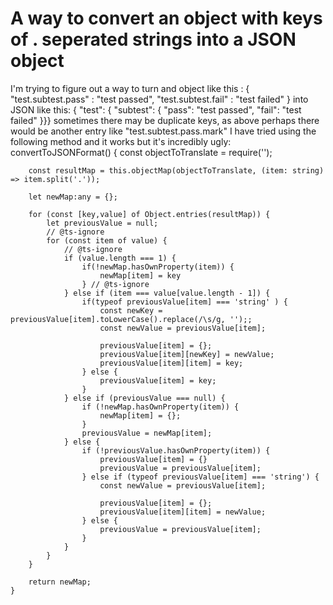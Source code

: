 
# A way to convert an object with keys of . seperated strings into a JSON object

I'm trying to figure out a way to turn and object like this :
{ "test.subtest.pass" : "test passed", "test.subtest.fail" : "test failed" } 
into JSON like this:
{ "test": { "subtest": { "pass": "test passed", "fail": "test failed" }}}
sometimes there may be duplicate keys, as above perhaps there would be another entry like "test.subtest.pass.mark"
I have tried using the following method and it works but it's incredibly ugly:
  convertToJSONFormat() {
        const objectToTranslate = require('<linkToFile>');

        const resultMap = this.objectMap(objectToTranslate, (item: string) => item.split('.'));

        let newMap:any = {};

        for (const [key,value] of Object.entries(resultMap)) {
            let previousValue = null;
            // @ts-ignore
            for (const item of value) {
                // @ts-ignore
                if (value.length === 1) {
                    if(!newMap.hasOwnProperty(item)) {
                        newMap[item] = key
                    } // @ts-ignore
                } else if (item === value[value.length - 1]) {
                    if(typeof previousValue[item] === 'string' ) {
                        const newKey = previousValue[item].toLowerCase().replace(/\s/g, '');;
                        const newValue = previousValue[item];

                        previousValue[item] = {};
                        previousValue[item][newKey] = newValue;
                        previousValue[item][item] = key;
                    } else {
                        previousValue[item] = key;
                    }
                } else if (previousValue === null) {
                    if (!newMap.hasOwnProperty(item)) {
                        newMap[item] = {};
                    }
                    previousValue = newMap[item];
                } else {
                    if (!previousValue.hasOwnProperty(item)) {
                        previousValue[item] = {}
                        previousValue = previousValue[item];
                    } else if (typeof previousValue[item] === 'string') {
                        const newValue = previousValue[item];

                        previousValue[item] = {};
                        previousValue[item][item] = newValue;
                    } else {
                        previousValue = previousValue[item];
                    }
                }
            }
        }

        return newMap;
    }


        